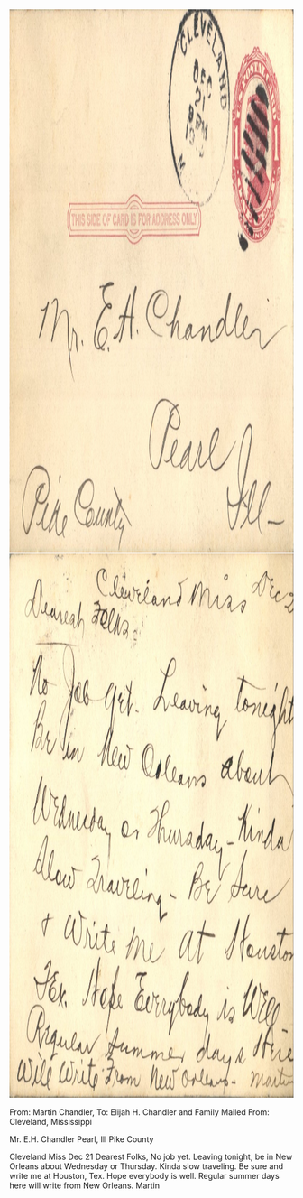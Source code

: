 <html><body><img class="alignnone size-full wp-image-2331" src="/wp-content/uploads/2015/01/postcard-2014-20150112_15560948_0290.jpg" alt="postcard-2014-20150112_15560948_0290" width="1548" height="962"> <img class="alignnone size-full wp-image-2332" src="/wp-content/uploads/2015/01/postcard-2014-20150112_15560137_0289.jpg" alt="postcard-2014-20150112_15560137_0289" width="1510" height="964">

From: Martin Chandler, To: Elijah H. Chandler and Family
Mailed From: Cleveland, Mississippi

Mr. E.H. Chandler
Pearl, Ill
Pike County

Cleveland Miss Dec 21
Dearest Folks,
No job yet. Leaving tonight, be in New Orleans about Wednesday or Thursday. Kinda slow traveling. Be sure and write me at Houston, Tex. Hope everybody is well. Regular summer days here will write from New Orleans.
Martin</body></html>